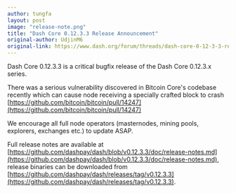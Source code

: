 ```yaml
---
author: tungfa
layout: post
image: "release-note.png"
title: "Dash Core 0.12.3.3 Release Announcement"
original-author: UdjinM6
original-link: https://www.dash.org/forum/threads/dash-core-0-12-3-3-release-announcement.40698/
---
```


Dash Core 0.12.3.3 is a critical bugfix release of the Dash Core 0.12.3.x series.

There was a serious vulnerability discovered in Bitcoin Core's codebase recently which
can cause node receiving a specially crafted block to crash [https://github.com/bitcoin/bitcoin/pull/14247](https://github.com/bitcoin/bitcoin/pull/14247)


We encourage all full node operators (masternodes, mining pools, explorers, exchanges etc.) to update ASAP.

Full release notes are available at [https://github.com/dashpay/dash/blob/v0.12.3.3/doc/release-notes.md](https://github.com/dashpay/dash/blob/v0.12.3.3/doc/release-notes.md),
release binaries can be downloaded from [https://github.com/dashpay/dash/releases/tag/v0.12.3.3](https://github.com/dashpay/dash/releases/tag/v0.12.3.3).
